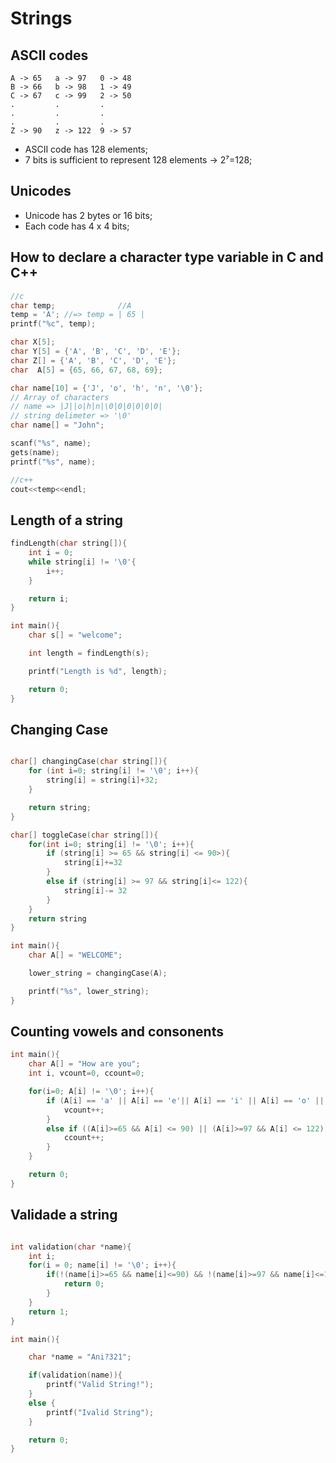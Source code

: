 # Strings

## ASCII codes

```
A -> 65   a -> 97   0 -> 48
B -> 66   b -> 98   1 -> 49
C -> 67   c -> 99   2 -> 50
.         .         .
.         .         .
.         .         .
Z -> 90   z -> 122  9 -> 57
```

- ASCII code has 128 elements;
- 7 bits is sufficient to represent 128 elements -> 2⁷=128;

## Unicodes

- Unicode has 2 bytes or 16 bits;
- Each code has 4 x 4 bits;

## How to declare a character type variable in C and C++

```c++
//c
char temp;              //A
temp = 'A'; //=> temp = | 65 |
printf("%c", temp);

char X[5];
char Y[5] = {'A', 'B', 'C', 'D', 'E'};
char Z[] = {'A', 'B', 'C', 'D', 'E'};
char  A[5] = {65, 66, 67, 68, 69};

char name[10] = {'J', 'o', 'h', 'n', '\0'};
// Array of characters
// name => |J||o|h|n|\0|0|0|0|0|0|
// string delimeter => '\0'
char name[] = "John";

scanf("%s", name);
gets(name);
printf("%s", name);

//c++
cout<<temp<<endl;
```

## Length of a string
```c
findLength(char string[]){
    int i = 0;
    while string[i] != '\0'{
        i++;
    }

    return i;
}

int main(){
    char s[] = "welcome";

    int length = findLength(s);

    printf("Length is %d", length);

    return 0;
}
```

## Changing Case

```c

char[] changingCase(char string[]){
    for (int i=0; string[i] != '\0'; i++){
        string[i] = string[i]+32;
    }

    return string;
}

char[] toggleCase(char string[]){
    for(int i=0; string[i] != '\0'; i++){
        if (string[i] >= 65 && string[i] <= 90>){
            string[i]+=32
        }
        else if (string[i] >= 97 && string[i]<= 122){
            string[i]-= 32
        }
    }
    return string
}

int main(){
    char A[] = "WELCOME";

    lower_string = changingCase(A);

    printf("%s", lower_string);
}
```

## Counting vowels and consonents

```c
int main(){
    char A[] = "How are you";
    int i, vcount=0, ccount=0;

    for(i=0; A[i] != '\0'; i++){
        if (A[i] == 'a' || A[i] == 'e'|| A[i] == 'i' || A[i] == 'o' || A[i] == 'u' || A[i] == 'A' || A[i] == 'E' || A[i] == 'I' || A[i] == 'O' || A[i] == 'U'){
            vcount++;
        }
        else if ((A[i]>=65 && A[i] <= 90) || (A[i]>=97 && A[i] <= 122)){
            ccount++;
        }
    }

    return 0;
}
```

## Validade a string

```c

int validation(char *name){
    int i;
    for(i = 0; name[i] != '\0'; i++){
        if(!(name[i]>=65 && name[i]<=90) && !(name[i]>=97 && name[i]<=122) && !(name[i] == 48 || name[i] == 57)){
            return 0;
        }
    }
    return 1;
}

int main(){

    char *name = "Ani?321";

    if(validation(name)){
        printf("Valid String!");
    }
    else {
        printf("Ivalid String");
    }

    return 0;
}
```
